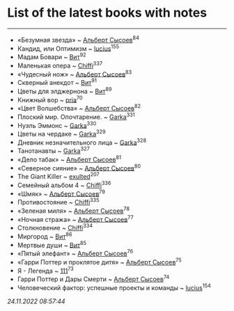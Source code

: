 # List of the latest books with notes
---

* «Безумная звезда» ~ [Альберт Сысоев](users/474/47446642-vkontakte)<sup>84</sup>
* Кандид, или Оптимизм ~ [lucius](users/838/83820536-yandex)<sup>155</sup>
* Мадам Бовари ~ [Вит](users/300/300273923-vkontakte)<sup>92</sup>
* Маленькая опера ~ [Chiffi](users/105/105831994080785626680-google)<sup>337</sup>
* «Чудесный нож» ~ [Альберт Сысоев](users/474/47446642-vkontakte)<sup>83</sup>
* Скверный анекдот ~ [Вит](users/300/300273923-vkontakte)<sup>91</sup>
* Цветы для элджернона ~ [Вит](users/300/300273923-vkontakte)<sup>89</sup>
* Книжный вор ~ [pria](users/128/128917939-vkontakte)<sup>70</sup>
* «Цвет Волшебства» ~ [Альберт Сысоев](users/474/47446642-vkontakte)<sup>82</sup>
* Плоский мир. Опочтарение. ~ [Garka](users/115/115753719718250012620-google)<sup>331</sup>
* Нуэль Эммонс ~ [Garka](users/115/115753719718250012620-google)<sup>330</sup>
* Цветы на чердаке ~ [Garka](users/115/115753719718250012620-google)<sup>329</sup>
* Дневник незначительного лица ~ [Garka](users/115/115753719718250012620-google)<sup>328</sup>
* Танотанавты ~ [Garka](users/115/115753719718250012620-google)<sup>327</sup>
* «Дело табак» ~ [Альберт Сысоев](users/474/47446642-vkontakte)<sup>81</sup>
* «Северное сияние» ~ [Альберт Сысоев](users/474/47446642-vkontakte)<sup>80</sup>
* The Giant Killer ~ [exulted](users/100/100599204551896265722-google)<sup>207</sup>
* Семейный альбом 4 ~ [Chiffi](users/105/105831994080785626680-google)<sup>336</sup>
* «Шмяк» ~ [Альберт Сысоев](users/474/47446642-vkontakte)<sup>79</sup>
* Противостояние ~ [Chiffi](users/105/105831994080785626680-google)<sup>335</sup>
* «Зеленая миля» ~ [Альберт Сысоев](users/474/47446642-vkontakte)<sup>78</sup>
* «Ночная стража» ~ [Альберт Сысоев](users/474/47446642-vkontakte)<sup>77</sup>
* Столкновение ~ [Chiffi](users/105/105831994080785626680-google)<sup>334</sup>
* Миргород ~ [Вит](users/300/300273923-vkontakte)<sup>86</sup>
* Мертвые души ~ [Вит](users/300/300273923-vkontakte)<sup>85</sup>
* «Пятый элефант» ~ [Альберт Сысоев](users/474/47446642-vkontakte)<sup>76</sup>
* «Гарри Поттер и проклятое дитя» ~ [Альберт Сысоев](users/474/47446642-vkontakte)<sup>75</sup>
* Я - Легенда ~ [111](users/309/309238388536274478-mailru)<sup>73</sup>
* Гарри Поттер и Дары Смерти ~ [Альберт Сысоев](users/474/47446642-vkontakte)<sup>74</sup>
* Человеческий фактор: успешные проекты и команды ~ [lucius](users/838/83820536-yandex)<sup>154</sup>


_24.11.2022 08:57:44_
